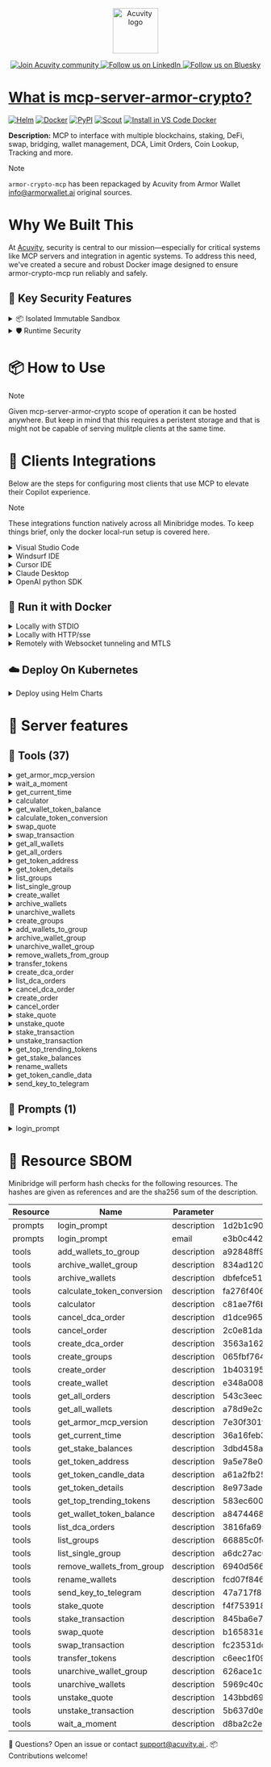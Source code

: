 <p align="center">
  <a href="https://acuvity.ai">
    <picture>
      <img src="https://mma.prnewswire.com/media/2544052/Acuvity__Logo.jpg" height="90" alt="Acuvity logo"/>
    </picture>
  </a>
</p>
<p align="center">
  <a href="https://discord.gg/BkU7fBkrNk">
    <img src="https://img.shields.io/badge/Acuvity-Join-7289DA?logo=discord&logoColor=fff" alt="Join Acuvity community" />
  </a>
<a href="https://www.linkedin.com/company/acuvity/">
    <img src="https://img.shields.io/badge/LinkedIn-Follow-7289DA" alt="Follow us on LinkedIn" />
  </a>
<a href="https://bsky.app/profile/acuvity.bsky.social">
    <img src="https://img.shields.io/badge/Bluesky-Follow-7289DA"?logo=bluesky&logoColor=fff" alt="Follow us on Bluesky" />
</p>


# What is mcp-server-armor-crypto?

[![Helm](https://img.shields.io/badge/1.0.0-3775A9?logo=helm&label=Charts&logoColor=fff)](https://hub.docker.com/r/acuvity/mcp-server-armor-crypto/tags/)
[![Docker](https://img.shields.io/docker/image-size/acuvity/mcp-server-armor-crypto/0.1.22?logo=docker&logoColor=fff&label=0.1.22)](https://hub.docker.com/r/acuvity/mcp-server-armor-crypto)
[![PyPI](https://img.shields.io/badge/0.1.22-3775A9?logo=pypi&logoColor=fff&label=armor-crypto-mcp)](https://github.com/armorwallet/armor-crypto-mcp)
[![Scout](https://img.shields.io/badge/Active-3775A9?logo=docker&logoColor=fff&label=Scout)](https://hub.docker.com/r/acuvity/mcp-server-fetch/)
[![Install in VS Code Docker](https://img.shields.io/badge/VS_Code-One_click_install-0078d7?logo=githubcopilot)](https://insiders.vscode.dev/redirect/mcp/install?name=mcp-server-armor-crypto&config=%7B%22args%22%3A%5B%22run%22%2C%22-i%22%2C%22--rm%22%2C%22--read-only%22%2C%22docker.io%2Facuvity%2Fmcp-server-armor-crypto%3A0.1.22%22%5D%2C%22command%22%3A%22docker%22%7D)

**Description:** MCP to interface with multiple blockchains, staking, DeFi, swap, bridging, wallet management, DCA, Limit Orders, Coin Lookup, Tracking and more.

> [!NOTE]
> `armor-crypto-mcp` has been repackaged by Acuvity from Armor Wallet <info@armorwallet.ai> original sources.

# Why We Built This

At [Acuvity](https://acuvity.ai), security is central to our mission—especially for critical systems like MCP servers and integration in agentic systems.
To address this need, we've created a secure and robust Docker image designed to ensure armor-crypto-mcp run reliably and safely.

## 🔐 Key Security Features

<details>
<summary>📦 Isolated Immutable Sandbox </summary>

- **Isolated Execution**: All tools run within secure, containerized sandboxes to enforce process isolation and prevent lateral movement.
- **Non-root by Default**: Enforces least-privilege principles, minimizing the impact of potential security breaches.
- **Read-only Filesystem**: Ensures runtime immutability, preventing unauthorized modification.
- **Version Pinning**: Guarantees consistency and reproducibility across deployments by locking tool and dependency versions.
- **CVE Scanning**: Continuously scans images for known vulnerabilities using [Docker Scout](https://docs.docker.com/scout/) to support proactive mitigation.
- **SBOM & Provenance**: Delivers full supply chain transparency by embedding metadata and traceable build information."
</details>

<details>
<summary>🛡️ Runtime Security</summary>

**Minibridge Integration**: [Minibridge](https://github.com/acuvity/minibridge) establishes secure Agent-to-MCP connectivity, supports Rego/HTTP-based policy enforcement 🕵️, and simplifies orchestration.

Minibridge includes built-in guardrails that protect MCP server integrity and detect suspicious behaviors in real-time.:

- **Integrity Checks**: Ensures authenticity with runtime component hashing.
- **Threat Detection & Prevention with built-in Rego Policy**:
  - Covert‐instruction screening: Blocks any tool description or call arguments that match a wide list of "hidden prompt" phrases (e.g., "do not tell", "ignore previous instructions", Unicode steganography).
  - Schema-key misuse guard: Rejects tools or call arguments that expose internal-reasoning fields such as note, debug, context, etc., preventing jailbreaks that try to surface private metadata.
  - Sensitive-resource exposure check: Denies tools whose descriptions - or call arguments - reference paths, files, or patterns typically associated with secrets (e.g., .env, /etc/passwd, SSH keys).
  - Tool-shadowing detector: Flags wording like "instead of using" that might instruct an assistant to replace or override an existing tool with a different behavior.
  - Cross-tool ex-filtration filter: Scans responses and tool descriptions for instructions to invoke external tools not belonging to this server.
  - Credential / secret redaction mutator: Automatically replaces recognised tokens formats with `[REDACTED]` in outbound content.

These controls ensure robust runtime integrity, prevent unauthorized behavior, and provide a foundation for secure-by-design system operations.
</details>


# 📦 How to Use


> [!NOTE]
> Given mcp-server-armor-crypto scope of operation it can be hosted anywhere.
> But keep in mind that this requires a peristent storage and that is might not be capable of serving mulitple clients at the same time.

# 🧰 Clients Integrations

Below are the steps for configuring most clients that use MCP to elevate their Copilot experience.

> [!NOTE]
> These integrations function natively across all Minibridge modes.
> To keep things brief, only the docker local-run setup is covered here.

<details>
<summary>Visual Studio Code</summary>

To get started immediately, you can use the "one-click" link below:

[![Install in VS Code Docker](https://img.shields.io/badge/VS_Code-One_click_install-0078d7?logo=githubcopilot)](https://insiders.vscode.dev/redirect/mcp/install?name=mcp-server-armor-crypto&config=%7B%22args%22%3A%5B%22run%22%2C%22-i%22%2C%22--rm%22%2C%22--read-only%22%2C%22docker.io%2Facuvity%2Fmcp-server-armor-crypto%3A0.1.22%22%5D%2C%22command%22%3A%22docker%22%7D)

## Global scope

Press `ctrl + shift + p` and type `Preferences: Open User Settings JSON` to add the following section:

```json
{
  "mcp": {
    "servers": {
      "acuvity-mcp-server-armor-crypto": {
        "command": "docker",
        "args": [
          "run",
          "-i",
          "--rm",
          "--read-only",
          "docker.io/acuvity/mcp-server-armor-crypto:0.1.22"
        ]
      }
    }
  }
}
```

## Workspace scope

In your workspace create a file called `.vscode/mcp.json` and add the following section:

```json
{
  "servers": {
    "acuvity-mcp-server-armor-crypto": {
      "command": "docker",
      "args": [
        "run",
        "-i",
        "--rm",
        "--read-only",
        "docker.io/acuvity/mcp-server-armor-crypto:0.1.22"
      ]
    }
  }
}
```

> To pass secrets you should use the `promptString` input type described in the [Visual Studio Code documentation](https://code.visualstudio.com/docs/copilot/chat/mcp-servers).

</details>

<details>
<summary>Windsurf IDE</summary>

In `~/.codeium/windsurf/mcp_config.json` add the following section:

```json
{
  "mcpServers": {
    "acuvity-mcp-server-armor-crypto": {
      "command": "docker",
      "args": [
        "run",
        "-i",
        "--rm",
        "--read-only",
        "docker.io/acuvity/mcp-server-armor-crypto:0.1.22"
      ]
    }
  }
}
```

See [Windsurf documentation](https://docs.windsurf.com/windsurf/mcp) for more info.

</details>

<details>
<summary>Cursor IDE</summary>

Add the following JSON block to your mcp configuration file:
- `~/.cursor/mcp.json` for global scope
- `.cursor/mcp.json` for project scope

```json
{
  "mcpServers": {
    "acuvity-mcp-server-armor-crypto": {
      "command": "docker",
      "args": [
        "run",
        "-i",
        "--rm",
        "--read-only",
        "docker.io/acuvity/mcp-server-armor-crypto:0.1.22"
      ]
    }
  }
}
```

See [cursor documentation](https://docs.cursor.com/context/model-context-protocol) for more information.

</details>
<details>

<summary>Claude Desktop</summary>

In the `claude_desktop_config.json` configuration file add the following section:

```json
{
  "mcpServers": {
    "acuvity-mcp-server-armor-crypto": {
      "command": "docker",
      "args": [
        "run",
        "-i",
        "--rm",
        "--read-only",
        "docker.io/acuvity/mcp-server-armor-crypto:0.1.22"
      ]
    }
  }
}
```

See [Anthropic documentation](https://docs.anthropic.com/en/docs/agents-and-tools/mcp) for more information.
</details>

<details>
<summary>OpenAI python SDK</summary>

## Running locally

```python
async with MCPServerStdio(
    params={
        "command": "docker",
        "args": ["run","-i","--rm","--read-only","docker.io/acuvity/mcp-server-armor-crypto:0.1.22"]
    }
) as server:
    tools = await server.list_tools()
```

## Running remotely

```python
async with MCPServerSse(
    params={
        "url": "http://<ip>:<port>/sse",
    }
) as server:
    tools = await server.list_tools()
```

See [OpenAI Agents SDK docs](https://openai.github.io/openai-agents-python/mcp/) for more info.

</details>

## 🐳 Run it with Docker


<details>
<summary>Locally with STDIO</summary>

In your client configuration set:

- command: `docker`
- arguments: `run -i --rm --read-only docker.io/acuvity/mcp-server-armor-crypto:0.1.22`

</details>

<details>
<summary>Locally with HTTP/sse</summary>

Simply run as:

```console
docker run -i --rm --read-only docker.io/acuvity/mcp-server-armor-crypto:0.1.22
```

Add `-p <localport>:8000` to expose the port.

Then on your application/client, you can configure to use something like:

```json
{
  "mcpServers": {
    "acuvity-mcp-server-armor-crypto": {
      "url": "http://localhost:<localport>/sse",
    }
  }
}
```

You might have to use different ports for different tools.

</details>

<details>
<summary>Remotely with Websocket tunneling and MTLS </summary>

> This section assume you are familiar with TLS and certificates and will require:
> - a server certificate with proper DNS/IP field matching your tool deployment.
> - a client-ca used to sign client certificates

1. Start the server in `backend` mode
 - add an environment variable like `-e MINIBRIDGE_MODE=backend`
 - add the TLS certificates (recommended) through a volume let's say `/certs` ex (`-v $PWD/certs:/certs`)
 - instruct minibridge to use those certs with
   - `-e MINIBRIDGE_TLS_SERVER_CERT=/certs/server-cert.pem`
   - `-e MINIBRIDGE_TLS_SERVER_KEY=/certs/server-key.pem`
   - `-e MINIBRIDGE_TLS_SERVER_KEY_PASS=optional`
   - `-e MINIBRIDGE_TLS_SERVER_CLIENT_CA=/certs/client-ca.pem`

2. Start `minibridge` locally in frontend mode:
  - Get [minibridge](https://github.com/acuvity/minibridge) binary for your OS.

In your client configuration, Minibridge works like any other STDIO command.

Example for Claude Desktop:

```json
{
  "mcpServers": {
    "acuvity-mcp-server-armor-crypto": {
      "command": "minibridge",
      "args": ["frontend", "--backend", "wss://<remote-url>:8000/ws", "--tls-client-backend-ca", "/path/to/ca/that/signed/the/server-cert.pem/ca.pem", "--tls-client-cert", "/path/to/client-cert.pem", "--tls-client-key", "/path/to/client-key.pem"]
    }
  }
}
```

That's it.

Of course there are plenty of other options that minibridge can provide.

Don't be shy to ask question either.

</details>

## ☁️ Deploy On Kubernetes

<details>
<summary>Deploy using Helm Charts</summary>

### How to install

You can inspect the chart:

```console
helm show chart oci://docker.io/acuvity/mcp-server-armor-crypto --version 1.0.0-
````

You can inspect the values that you can configure:

```console
helm show values oci://docker.io/acuvity/mcp-server-armor-crypto --version 1.0.0
````

Install with helm

```console
helm install mcp-server-armor-crypto oci://docker.io/acuvity/mcp-server-armor-crypto --version 1.0.0
```

From there your MCP server mcp-server-armor-crypto will be reachable by default through `http/sse` from inside the cluster using the Kubernetes Service `mcp-server-armor-crypto` on port `8000` by default. You can change that by looking at the `service` section of the `values.yaml` file.

### How to Monitor

The deployment will create a Kubernetes service with a `healthPort`, that is used for liveness probes and readiness probes. This health port can also be used by the monitoring stack of your choice and exposes metrics under the `/metrics` path.

See full charts [Readme](https://github.com/acuvity/mcp-servers-registry/tree/main/mcp-server-armor-crypto/charts/mcp-server-armor-crypto/README.md) for more details about settings.

</details>

# 🧠 Server features

## 🧰 Tools (37)
<details>
<summary>get_armor_mcp_version</summary>

**Description**:

```
Get the current Armor Wallet version
```

**Parameter**:

| Name | Type | Description | Required? |
|-----------|------|-------------|-----------|
</details>
<details>
<summary>wait_a_moment</summary>

**Description**:

```
Wait for some short amount of time, no more than 10 seconds
```

**Parameter**:

| Name | Type | Description | Required? |
|-----------|------|-------------|-----------|
| seconds | number | not set | Yes
</details>
<details>
<summary>get_current_time</summary>

**Description**:

```
Gets the current time and date
```

**Parameter**:

| Name | Type | Description | Required? |
|-----------|------|-------------|-----------|
</details>
<details>
<summary>calculator</summary>

**Description**:

```

    Safely evaluates a mathematical or statistical expression string using Python syntax.

    Supports arithmetic operations (+, -, *, /, **, %, //), list expressions, and a range of math and statistics functions: 
    abs, round, min, max, len, sum, mean, median, stdev, variance, sin, cos, tan, sqrt, log, exp, floor, ceil, etc.

    Custom variables can be passed via the 'variables' dict, including lists for time series data.
    
```

**Parameter**:

| Name | Type | Description | Required? |
|-----------|------|-------------|-----------|
| expression | string | not set | Yes
| variables | object | not set | Yes
</details>
<details>
<summary>get_wallet_token_balance</summary>

**Description**:

```

    Get the balance for a list of wallet/token pairs.
    
    Expects a WalletTokenPairsContainer, returns a list of WalletTokenBalance.
    
```

**Parameter**:

| Name | Type | Description | Required? |
|-----------|------|-------------|-----------|
| wallet_token_pairs | any | not set | Yes
</details>
<details>
<summary>calculate_token_conversion</summary>

**Description**:

```

    Perform token conversion quote between two tokens. Good for quickly calculating market prices.
    
    Expects a ConversionRequestContainer, returns a list of ConversionResponse.
    
```

**Parameter**:

| Name | Type | Description | Required? |
|-----------|------|-------------|-----------|
| conversion_requests | any | not set | Yes
</details>
<details>
<summary>swap_quote</summary>

**Description**:

```

    Retrieve a swap quote.
    
    Expects a SwapQuoteRequestContainer, returns a list of SwapQuoteResponse.
    
```

**Parameter**:

| Name | Type | Description | Required? |
|-----------|------|-------------|-----------|
| swap_quote_requests | any | not set | Yes
</details>
<details>
<summary>swap_transaction</summary>

**Description**:

```

    Execute a swap transaction.
    
    Expects a SwapTransactionRequestContainer, returns a list of SwapTransactionResponse.
    
```

**Parameter**:

| Name | Type | Description | Required? |
|-----------|------|-------------|-----------|
| swap_transaction_requests | any | not set | Yes
</details>
<details>
<summary>get_all_wallets</summary>

**Description**:

```

    Retrieve all wallets with balances.
    
    Returns a list of Wallets and asssets
    
```

**Parameter**:

| Name | Type | Description | Required? |
|-----------|------|-------------|-----------|
| get_all_wallets_requests | any | not set | Yes
</details>
<details>
<summary>get_all_orders</summary>

**Description**:

```

    Retrieve all limit and stop loss orders.
    
    Returns a list of orders.
    
```

**Parameter**:

| Name | Type | Description | Required? |
|-----------|------|-------------|-----------|
| get_all_orders_requests | any | not set | Yes
</details>
<details>
<summary>get_token_address</summary>

**Description**:

```

    Get the token address for a token symbol or name.
    
```

**Parameter**:

| Name | Type | Description | Required? |
|-----------|------|-------------|-----------|
| token_address_requests | any | not set | Yes
</details>
<details>
<summary>get_token_details</summary>

**Description**:

```

    Retrieve token details.
    
    Expects a TokenDetailsRequestContainer, returns a list of TokenDetailsResponse.
    
```

**Parameter**:

| Name | Type | Description | Required? |
|-----------|------|-------------|-----------|
| token_details_requests | any | not set | Yes
</details>
<details>
<summary>list_groups</summary>

**Description**:

```

    List all wallet groups.
    
    Returns a list of GroupInfo.
    
```

**Parameter**:

| Name | Type | Description | Required? |
|-----------|------|-------------|-----------|
</details>
<details>
<summary>list_single_group</summary>

**Description**:

```

    Retrieve details for a single wallet group.
    
    Expects the group name as a parameter, returns SingleGroupInfo.
    
```

**Parameter**:

| Name | Type | Description | Required? |
|-----------|------|-------------|-----------|
| list_single_group_requests | any | not set | Yes
</details>
<details>
<summary>create_wallet</summary>

**Description**:

```

    Create new wallets.
    
    Expects a list of wallet names, returns a list of WalletInfo.
    
```

**Parameter**:

| Name | Type | Description | Required? |
|-----------|------|-------------|-----------|
| create_wallet_requests | any | not set | Yes
</details>
<details>
<summary>archive_wallets</summary>

**Description**:

```

    Archive wallets.
    
    Expects a list of wallet names, returns a list of WalletArchiveOrUnarchiveResponse.
    
```

**Parameter**:

| Name | Type | Description | Required? |
|-----------|------|-------------|-----------|
| archive_wallet_requests | any | not set | Yes
</details>
<details>
<summary>unarchive_wallets</summary>

**Description**:

```

    Unarchive wallets.
    
    Expects a list of wallet names, returns a list of WalletArchiveOrUnarchiveResponse.
    
```

**Parameter**:

| Name | Type | Description | Required? |
|-----------|------|-------------|-----------|
| unarchive_wallet_requests | any | not set | Yes
</details>
<details>
<summary>create_groups</summary>

**Description**:

```

    Create new wallet groups.
    
    Expects a list of group names, returns a list of CreateGroupResponse.
    
```

**Parameter**:

| Name | Type | Description | Required? |
|-----------|------|-------------|-----------|
| create_groups_requests | any | not set | Yes
</details>
<details>
<summary>add_wallets_to_group</summary>

**Description**:

```

    Add wallets to a specified group.
    
    Expects the group name and a list of wallet names, returns a list of AddWalletToGroupResponse.
    
```

**Parameter**:

| Name | Type | Description | Required? |
|-----------|------|-------------|-----------|
| add_wallet_to_group_requests | any | not set | Yes
</details>
<details>
<summary>archive_wallet_group</summary>

**Description**:

```

    Archive wallet groups.
    
    Expects a list of group names, returns a list of GroupArchiveOrUnarchiveResponse.
    
```

**Parameter**:

| Name | Type | Description | Required? |
|-----------|------|-------------|-----------|
| archive_wallet_group_requests | any | not set | Yes
</details>
<details>
<summary>unarchive_wallet_group</summary>

**Description**:

```

    Unarchive wallet groups.
    
    Expects a list of group names, returns a list of GroupArchiveOrUnarchiveResponse.
    
```

**Parameter**:

| Name | Type | Description | Required? |
|-----------|------|-------------|-----------|
| unarchive_wallet_group_requests | any | not set | Yes
</details>
<details>
<summary>remove_wallets_from_group</summary>

**Description**:

```

    Remove wallets from a specified group.
    
    Expects the group name and a list of wallet names, returns a list of RemoveWalletFromGroupResponse.
    
```

**Parameter**:

| Name | Type | Description | Required? |
|-----------|------|-------------|-----------|
| remove_wallets_from_group_requests | any | not set | Yes
</details>
<details>
<summary>transfer_tokens</summary>

**Description**:

```

    Transfer tokens from one wallet to another.
    
    Expects a TransferTokensRequestContainer, returns a list of TransferTokenResponse.
    
```

**Parameter**:

| Name | Type | Description | Required? |
|-----------|------|-------------|-----------|
| transfer_tokens_requests | any | not set | Yes
</details>
<details>
<summary>create_dca_order</summary>

**Description**:

```

    Create a DCA order.
    
    Expects a DCAOrderRequestContainer, returns a list of DCAOrderResponse.
    
```

**Parameter**:

| Name | Type | Description | Required? |
|-----------|------|-------------|-----------|
| dca_order_requests | any | not set | Yes
</details>
<details>
<summary>list_dca_orders</summary>

**Description**:

```

    List all DCA orders.
    
    Returns a list of DCAOrderResponse.
    
```

**Parameter**:

| Name | Type | Description | Required? |
|-----------|------|-------------|-----------|
| list_dca_order_requests | any | not set | Yes
</details>
<details>
<summary>cancel_dca_order</summary>

**Description**:

```

    Create a DCA order.

    Note: Make a single or multiple dca_order_requests 
    
```

**Parameter**:

| Name | Type | Description | Required? |
|-----------|------|-------------|-----------|
| cancel_dca_order_requests | any | not set | Yes
</details>
<details>
<summary>create_order</summary>

**Description**:

```

    Create a order. Can be a limit or stop loss order
    
    Expects a CreateOrderRequestContainer, returns a CreateOrderResponseContainer.
    
```

**Parameter**:

| Name | Type | Description | Required? |
|-----------|------|-------------|-----------|
| create_order_requests | any | not set | Yes
</details>
<details>
<summary>cancel_order</summary>

**Description**:

```

    Cancel a limit or stop loss order.
    
    Expects a CancelOrderRequestContainer, returns a CancelOrderResponseContainer.
    
```

**Parameter**:

| Name | Type | Description | Required? |
|-----------|------|-------------|-----------|
| cancel_order_requests | any | not set | Yes
</details>
<details>
<summary>stake_quote</summary>

**Description**:

```

    Retrieve a stake quote.
    
    Expects a StakeQuoteRequestContainer, returns a SwapQuoteRequestContainer.
    
```

**Parameter**:

| Name | Type | Description | Required? |
|-----------|------|-------------|-----------|
| stake_quote_requests | any | not set | Yes
</details>
<details>
<summary>unstake_quote</summary>

**Description**:

```

    Retrieve an unstake quote.

    Expects a UnstakeQuoteRequestContainer, returns a SwapQuoteRequestContainer.
    
```

**Parameter**:

| Name | Type | Description | Required? |
|-----------|------|-------------|-----------|
| unstake_quote_requests | any | not set | Yes
</details>
<details>
<summary>stake_transaction</summary>

**Description**:

```

    Execute a stake transaction.
    
    Expects a StakeTransactionRequestContainer, returns a SwapTransactionRequestContainer.
    
```

**Parameter**:

| Name | Type | Description | Required? |
|-----------|------|-------------|-----------|
| stake_transaction_requests | any | not set | Yes
</details>
<details>
<summary>unstake_transaction</summary>

**Description**:

```

    Execute an unstake transaction.
    
    Expects a UnstakeTransactionRequestContainer, returns a SwapTransactionRequestContainer.
    
```

**Parameter**:

| Name | Type | Description | Required? |
|-----------|------|-------------|-----------|
| unstake_transaction_requests | any | not set | Yes
</details>
<details>
<summary>get_top_trending_tokens</summary>

**Description**:

```

    Get the top trending tokens in a particular time frame. Great for comparing market cap or volume.
    
    Expects a TopTrendingTokensRequest, returns a list of tokens with their details.
    
```

**Parameter**:

| Name | Type | Description | Required? |
|-----------|------|-------------|-----------|
| top_trending_tokens_requests | any | not set | Yes
</details>
<details>
<summary>get_stake_balances</summary>

**Description**:

```

    Get the balance of staked SOL (jupSOL).
    
    Returns a StakeBalanceResponse.
    
```

**Parameter**:

| Name | Type | Description | Required? |
|-----------|------|-------------|-----------|
</details>
<details>
<summary>rename_wallets</summary>

**Description**:

```

    Rename wallets.
    
    Expects a RenameWalletRequestContainer, returns a list.
    
```

**Parameter**:

| Name | Type | Description | Required? |
|-----------|------|-------------|-----------|
| rename_wallet_requests | any | not set | Yes
</details>
<details>
<summary>get_token_candle_data</summary>

**Description**:

```

    Get candle data about any token for analysis.

    Expects a CandleStickRequest, returns a list of candle sticks.
    
```

**Parameter**:

| Name | Type | Description | Required? |
|-----------|------|-------------|-----------|
| candle_stick_requests | any | not set | Yes
</details>
<details>
<summary>send_key_to_telegram</summary>

**Description**:

```

    Send the mnemonic or private key to telegram.
    
```

**Parameter**:

| Name | Type | Description | Required? |
|-----------|------|-------------|-----------|
| private_key_request | any | not set | Yes
</details>

## 📝 Prompts (1)
<details>
<summary>login_prompt</summary>

**Description**:

```

    A sample prompt to ask the user for their access token after providing an email.
    
```

**Parameter**:

| Argument | Description | Required |
|-----------|------|-------------|
| email | not set |Yes |

</details>


# 🔐 Resource SBOM

Minibridge will perform hash checks for the following resources. The hashes are given as references and are the sha256 sum of the description.

| Resource | Name | Parameter | Hash |
|-----------|------|------|------|
| prompts | login_prompt | description | 1d2b1c9081a1da30310bdde4bc3bd285b2fdcdc557a63176b926e752d54e51aa |
| prompts | login_prompt | email | e3b0c44298fc1c149afbf4c8996fb92427ae41e4649b934ca495991b7852b855 |
| tools | add_wallets_to_group | description | a92848ff918afddafecc13d2acb22edf5b380893276a10c5e2c65a5e1c753747 |
| tools | archive_wallet_group | description | 834ad1201e6d49fe574311966069cf68060d708f2428d036bd1cf797881878c0 |
| tools | archive_wallets | description | dbfefce51287721c267e3577449d59bbdb4fa3d0716b6cb85dea34021a4c6953 |
| tools | calculate_token_conversion | description | fa276f406ba6f9527323dd020f443ca61f9b1ab9a9c9f49f68a51b2c4ea286b9 |
| tools | calculator | description | c81ae7f6b4be034c50efd9be2d02a13f960cb2ca29cf7766e3199078c85f507a |
| tools | cancel_dca_order | description | d1dce965b293e44ff4b9aef8199289246fab8f9ee8b4e07d07752f25d7564ff7 |
| tools | cancel_order | description | 2c0e81dac0e62c5701af6aee3a0d3b9a5a304127f458f4c4d13b2fb5e567f4eb |
| tools | create_dca_order | description | 3563a16213680f862a3f41490468fd03b142d0456cc7eb52c2bd1092f834b9ed |
| tools | create_groups | description | 065fbf7645047dee0d03e2ad1e95c5261975bfc0d66a384618d286d80d91d73e |
| tools | create_order | description | 1b4031957ce37fdbffec6c0628929aadf73042a188ddfd4cecd536ced03a8f1e |
| tools | create_wallet | description | e348a008c19665493a85cf188b4f83a96ca74a4afa7d29b44c04629a4a954b8c |
| tools | get_all_orders | description | 543c3eeca882e0f7d1b7ca4fc27155c16793647d04c02018ea2a8fcd2c805211 |
| tools | get_all_wallets | description | a78d9e2ca7068f5928084eacb8c21b29e45a51c8bd493f947892aa9dcfe90504 |
| tools | get_armor_mcp_version | description | 7e30f301f4471a7dc9cd43437566b55614a4b51b3acb5b9edfbd2e20b96f0547 |
| tools | get_current_time | description | 36a16feb359f4dca32e78bf78853eef054a0ddad07a08cf603aa0c5a7cbf1b13 |
| tools | get_stake_balances | description | 3dbd458a0274095a97b0471adc18f197c44894e4c5f83f46de81757f58fcc5d5 |
| tools | get_token_address | description | 9a5e78e08c4b96bb77503f9e3a08db60bfe98d4316ac47ae5d4856e950461472 |
| tools | get_token_candle_data | description | a61a2fb25b8dc2db7fe079a4c07109126892b066c23dadd34f67bd117e9d9ce6 |
| tools | get_token_details | description | 8e973adea71fa9cd0c3099e614716604414db9f488e880d9ed7ee9a005bea918 |
| tools | get_top_trending_tokens | description | 583ec6008c17ec8448134b94b26d29ba33ca0335745bd1f0b0a0015e893fcc1f |
| tools | get_wallet_token_balance | description | a8474468f5c948b45bd63fed218bd316c89fa0b7a1ff3f1e24e73f2ba4805f37 |
| tools | list_dca_orders | description | 3816fa6952ee576ce4d7c02f33d418b52c32ce68d03479210d9e7c37f5d137c0 |
| tools | list_groups | description | 66885c0fe5691ee0480c8a6b7d6618ecf87b99b720e1e41e93f8c717976d8fa5 |
| tools | list_single_group | description | a6dc27ac6f49bf6cf46c55868e78fb0296e9a0271ecae7e9f8937fe34d3eed78 |
| tools | remove_wallets_from_group | description | 6940d566ff428326ba534638882317f12b40b27ba88a3dc9914b76fc9b629b86 |
| tools | rename_wallets | description | fcd07f846ea7983164a49dcdd06755e9a658d0a57735076db894991307277688 |
| tools | send_key_to_telegram | description | 47a717f81f02a337ea460290239c26fa250c59c4b0bfcfd78e57e558ec663db6 |
| tools | stake_quote | description | f4f753918cdec22c4e3cbc8f60bb6e1ec58903f8e8cbed48a602e83ff7eed637 |
| tools | stake_transaction | description | 845ba6e75a53a61f956737af0887e5637e2bef5e1041d57750300427d8f05541 |
| tools | swap_quote | description | b165831e70dd803f05264eb2ab89e7fd5b08f8c14bfd528517b7646ff819e6f7 |
| tools | swap_transaction | description | fc23531dd62802f22ead258b29be86a26c19c239b1e09b6c664f738698a6c482 |
| tools | transfer_tokens | description | c6eec1f09699dbebb8e81e9502be4c300f13285abf473c27d98d99882d175244 |
| tools | unarchive_wallet_group | description | 626ace1ce93c841e9834cd952f64efc3fb518910412d71171035c466c38e5f07 |
| tools | unarchive_wallets | description | 5969c40c29e1916d3ec2e88fed1908b9ac2faff0ea8ca1da9020af5c514047fe |
| tools | unstake_quote | description | 143bbd69b1aae9f84cd90736bf5fb7b6cee4ae56a566771ea13a9e2c532db6e5 |
| tools | unstake_transaction | description | 5b637d0e10ad62cd0fb54ff91c271fb303fe8ef8a83edae23d6d897f3ad34535 |
| tools | wait_a_moment | description | d8ba2c2eaf7253f2d0c3acdf7c482a56a45e4b759f0ab55f081d72747d8abd6e |


💬 Questions? Open an issue or contact [ support@acuvity.ai ](mailto:support@acuvity.ai).
📦 Contributions welcome!
